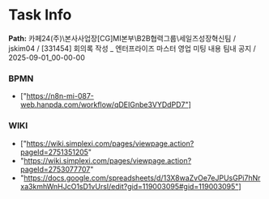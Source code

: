 # Task Info

**Path:** 카페24(주)\본사사업장\[CG]MI본부\B2B협력그룹\세일즈성장혁신팀 / jskim04 / [331454] 회의록 작성 _ 엔터프라이즈 마스터 영업 미팅 내용 팀내 공지 / 2025-09-01_00-00-00

### BPMN
- ["https://n8n-mi-087-web.hanpda.com/workflow/qDEIGnbe3VYDdPD7"]

### WIKI
- ["https://wiki.simplexi.com/pages/viewpage.action?pageId=2751351205"
- "https://wiki.simplexi.com/pages/viewpage.action?pageId=2753077707"
- "https://docs.google.com/spreadsheets/d/13X8waZvOe7eJPUsGPi7hNrxa3kmhWnHJcO1sD1vUrsI/edit?gid=119003095#gid=119003095"]

